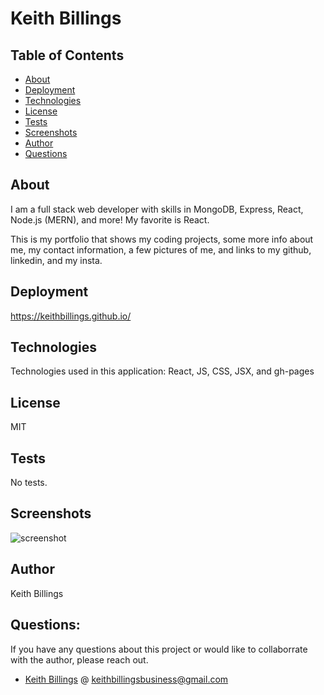 # Keith Billings

## Table of Contents 

* [About](#About)
* [Deployment](#Deployment)
* [Technologies](#Technologies)
* [License](#License)
* [Tests](#Tests)
* [Screenshots](#Screenshots)
* [Author](#Author)
* [Questions](#Questions)

## About 

I am a full stack web developer with skills in MongoDB, Express, React, Node.js (MERN), and more! My favorite is React.

This is my portfolio that shows my coding projects, some more info about me, my contact information, a few pictures of me, and links to my github, linkedin, and my insta.

## Deployment 

https://keithbillings.github.io/ 
    
## Technologies 
    
Technologies used in this application: React, JS, CSS, JSX, and gh-pages

## License
    
MIT     

## Tests

No tests.

## Screenshots

![screenshot](./screenshot.png)

## Author

Keith Billings
    
## Questions: 
    
If you have any questions about this project or would like to collaborrate with the author, please reach out.

- [Keith Billings](https://github.com/KeithBillings) @ keithbillingsbusiness@gmail.com